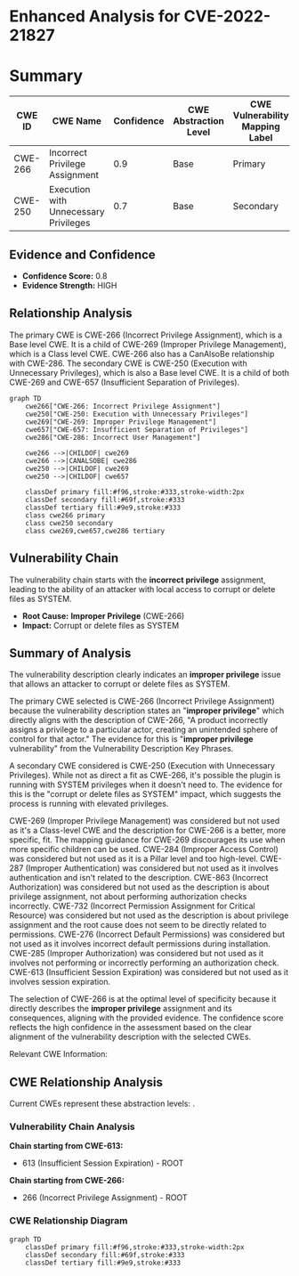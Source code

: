 # Enhanced Analysis for CVE-2022-21827

# Summary
| CWE ID | CWE Name | Confidence | CWE Abstraction Level | CWE Vulnerability Mapping Label | CWE-Vulnerability Mapping Notes |
|---|---|---|---|---|---|
| CWE-266 | Incorrect Privilege Assignment | 0.9 | Base | Primary | Allowed |
| CWE-250 | Execution with Unnecessary Privileges | 0.7 | Base | Secondary | Allowed |

## Evidence and Confidence

*   **Confidence Score:** 0.8
*   **Evidence Strength:** HIGH

## Relationship Analysis
The primary CWE is CWE-266 (Incorrect Privilege Assignment), which is a Base level CWE. It is a child of CWE-269 (Improper Privilege Management), which is a Class level CWE. CWE-266 also has a CanAlsoBe relationship with CWE-286. The secondary CWE is CWE-250 (Execution with Unnecessary Privileges), which is also a Base level CWE. It is a child of both CWE-269 and CWE-657 (Insufficient Separation of Privileges).

```mermaid
graph TD
    cwe266["CWE-266: Incorrect Privilege Assignment"]
    cwe250["CWE-250: Execution with Unnecessary Privileges"]
    cwe269["CWE-269: Improper Privilege Management"]
    cwe657["CWE-657: Insufficient Separation of Privileges"]
    cwe286["CWE-286: Incorrect User Management"]

    cwe266 -->|CHILDOF| cwe269
    cwe266 -->|CANALSOBE| cwe286
    cwe250 -->|CHILDOF| cwe269
    cwe250 -->|CHILDOF| cwe657

    classDef primary fill:#f96,stroke:#333,stroke-width:2px
    classDef secondary fill:#69f,stroke:#333
    classDef tertiary fill:#9e9,stroke:#333
    class cwe266 primary
    class cwe250 secondary
    class cwe269,cwe657,cwe286 tertiary
```

## Vulnerability Chain
The vulnerability chain starts with the **incorrect privilege** assignment, leading to the ability of an attacker with local access to corrupt or delete files as SYSTEM.
  - **Root Cause:** **Improper Privilege** (CWE-266)
  - **Impact:** Corrupt or delete files as SYSTEM

## Summary of Analysis
The vulnerability description clearly indicates an **improper privilege** issue that allows an attacker to corrupt or delete files as SYSTEM.

The primary CWE selected is CWE-266 (Incorrect Privilege Assignment) because the vulnerability description states an "**improper privilege**" which directly aligns with the description of CWE-266, "A product incorrectly assigns a privilege to a particular actor, creating an unintended sphere of control for that actor." The evidence for this is "**improper privilege** vulnerability" from the Vulnerability Description Key Phrases.

A secondary CWE considered is CWE-250 (Execution with Unnecessary Privileges). While not as direct a fit as CWE-266, it's possible the plugin is running with SYSTEM privileges when it doesn't need to. The evidence for this is the "corrupt or delete files as SYSTEM" impact, which suggests the process is running with elevated privileges.

CWE-269 (Improper Privilege Management) was considered but not used as it's a Class-level CWE and the description for CWE-266 is a better, more specific, fit. The mapping guidance for CWE-269 discourages its use when more specific children can be used.
CWE-284 (Improper Access Control) was considered but not used as it is a Pillar level and too high-level.
CWE-287 (Improper Authentication) was considered but not used as it involves authentication and isn't related to the description.
CWE-863 (Incorrect Authorization) was considered but not used as the description is about privilege assignment, not about performing authorization checks incorrectly.
CWE-732 (Incorrect Permission Assignment for Critical Resource) was considered but not used as the description is about privilege assignment and the root cause does not seem to be directly related to permissions.
CWE-276 (Incorrect Default Permissions) was considered but not used as it involves incorrect default permissions during installation.
CWE-285 (Improper Authorization) was considered but not used as it involves not performing or incorrectly performing an authorization check.
CWE-613 (Insufficient Session Expiration) was considered but not used as it involves session expiration.

The selection of CWE-266 is at the optimal level of specificity because it directly describes the **improper privilege** assignment and its consequences, aligning with the provided evidence. The confidence score reflects the high confidence in the assessment based on the clear alignment of the vulnerability description with the selected CWEs.

Relevant CWE Information:


## CWE Relationship Analysis

Current CWEs represent these abstraction levels: .


### Vulnerability Chain Analysis

**Chain starting from CWE-613:**
- 613 (Insufficient Session Expiration) - ROOT


**Chain starting from CWE-266:**
- 266 (Incorrect Privilege Assignment) - ROOT



### CWE Relationship Diagram

```mermaid
graph TD
    classDef primary fill:#f96,stroke:#333,stroke-width:2px
    classDef secondary fill:#69f,stroke:#333
    classDef tertiary fill:#9e9,stroke:#333
```